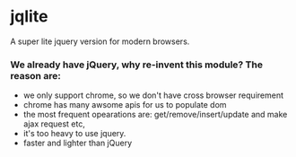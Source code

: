 jqlite
======

A super lite jquery version for modern browsers.

### We already have jQuery, why re-invent this module? The reason are:  

* we only support chrome, so we don't have cross browser requirement  
* chrome has many awsome apis for us to populate dom  
* the most frequent opearations are: get/remove/insert/update and make ajax   request etc,  
* it's too heavy to use jquery.  
* faster and lighter than jQuery
